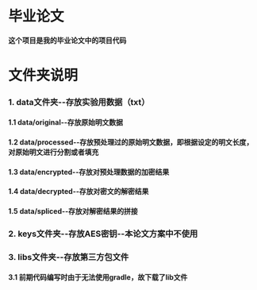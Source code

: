 # 毕业论文
<h4>这个项目是我的毕业论文中的项目代码

# 文件夹说明
<h3>1. data文件夹--存放实验用数据（txt）
<h4>1.1 data/original--存放原始明文数据
<h4>1.2 data/processed--存放预处理过的原始明文数据，即根据设定的明文长度，对原始明文进行分割或者填充
<h4>1.3 data/encrypted--存放对预处理数据的加密结果
<h4>1.4 data/decrypted--存放对密文的解密结果
<h4>1.5 data/spliced--存放对解密结果的拼接

<h3>2. keys文件夹--存放AES密钥--本论文方案中不使用

<h3>3. libs文件夹--存放第三方包文件
<h4>3.1 前期代码编写时由于无法使用gradle，故下载了lib文件

